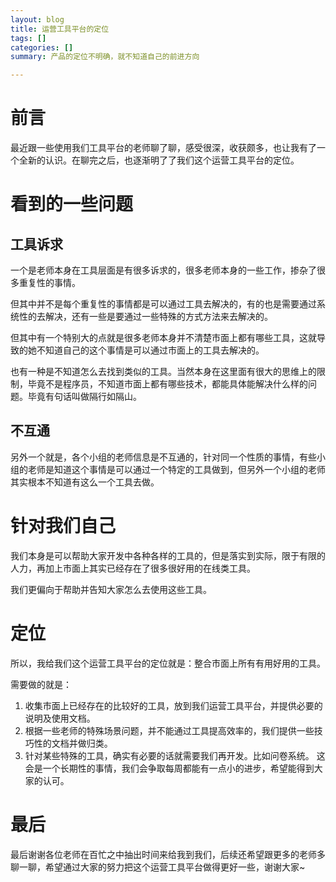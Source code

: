 ```yaml
---
layout: blog
title: 运营工具平台的定位
tags: []
categories: []
summary: 产品的定位不明确，就不知道自己的前进方向

---
```

# 前言

最近跟一些使用我们工具平台的老师聊了聊，感受很深，收获颇多，也让我有了一个全新的认识。在聊完之后，也逐渐明了了我们这个运营工具平台的定位。

# 看到的一些问题
## 工具诉求
一个是老师本身在工具层面是有很多诉求的，很多老师本身的一些工作，掺杂了很多重复性的事情。

但其中并不是每个重复性的事情都是可以通过工具去解决的，有的也是需要通过系统性的去解决，还有一些是要通过一些特殊的方式方法来去解决的。

但其中有一个特别大的点就是很多老师本身并不清楚市面上都有哪些工具，这就导致的她不知道自己的这个事情是可以通过市面上的工具去解决的。



也有一种是不知道怎么去找到类似的工具。当然本身在这里面有很大的思维上的限制，毕竟不是程序员，不知道市面上都有哪些技术，都能具体能解决什么样的问题。毕竟有句话叫做隔行如隔山。

## 不互通
另外一个就是，各个小组的老师信息是不互通的，针对同一个性质的事情，有些小组的老师是知道这个事情是可以通过一个特定的工具做到，但另外一个小组的老师其实根本不知道有这么一个工具去做。

# 针对我们自己
我们本身是可以帮助大家开发中各种各样的工具的，但是落实到实际，限于有限的人力，再加上市面上其实已经存在了很多很好用的在线类工具。

我们更偏向于帮助并告知大家怎么去使用这些工具。

# 定位
所以，我给我们这个运营工具平台的定位就是：整合市面上所有有用好用的工具。



需要做的就是：

1. 收集市面上已经存在的比较好的工具，放到我们运营工具平台，并提供必要的说明及使用文档。
2. 根据一些老师的特殊场景问题，并不能通过工具提高效率的，我们提供一些技巧性的文档并做归类。
3. 针对某些特殊的工具，确实有必要的话就需要我们再开发。比如问卷系统。
这会是一个长期性的事情，我们会争取每周都能有一点小的进步，希望能得到大家的认可。

# 最后

最后谢谢各位老师在百忙之中抽出时间来给我到我们，后续还希望跟更多的老师多聊一聊，希望通过大家的努力把这个运营工具平台做得更好一些，谢谢大家~
